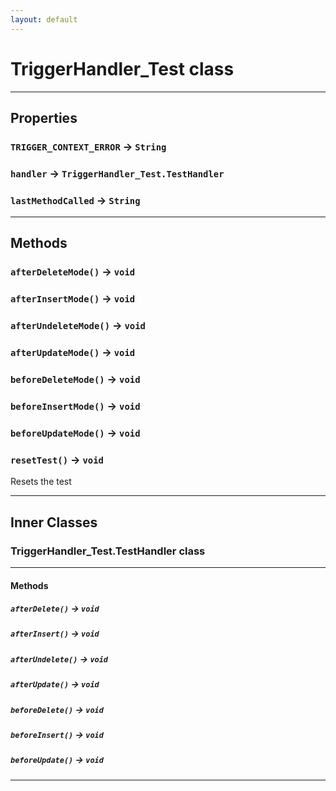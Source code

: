 ```yaml
---
layout: default
---
```


# TriggerHandler_Test class

---

## Properties

### `TRIGGER_CONTEXT_ERROR` → `String`

### `handler` → `TriggerHandler_Test.TestHandler`

### `lastMethodCalled` → `String`

---

## Methods

### `afterDeleteMode()` → `void`

### `afterInsertMode()` → `void`

### `afterUndeleteMode()` → `void`

### `afterUpdateMode()` → `void`

### `beforeDeleteMode()` → `void`

### `beforeInsertMode()` → `void`

### `beforeUpdateMode()` → `void`

### `resetTest()` → `void`

Resets the test

---

## Inner Classes

### TriggerHandler_Test.TestHandler class

---

#### Methods

##### `afterDelete()` → `void`

##### `afterInsert()` → `void`

##### `afterUndelete()` → `void`

##### `afterUpdate()` → `void`

##### `beforeDelete()` → `void`

##### `beforeInsert()` → `void`

##### `beforeUpdate()` → `void`

---
